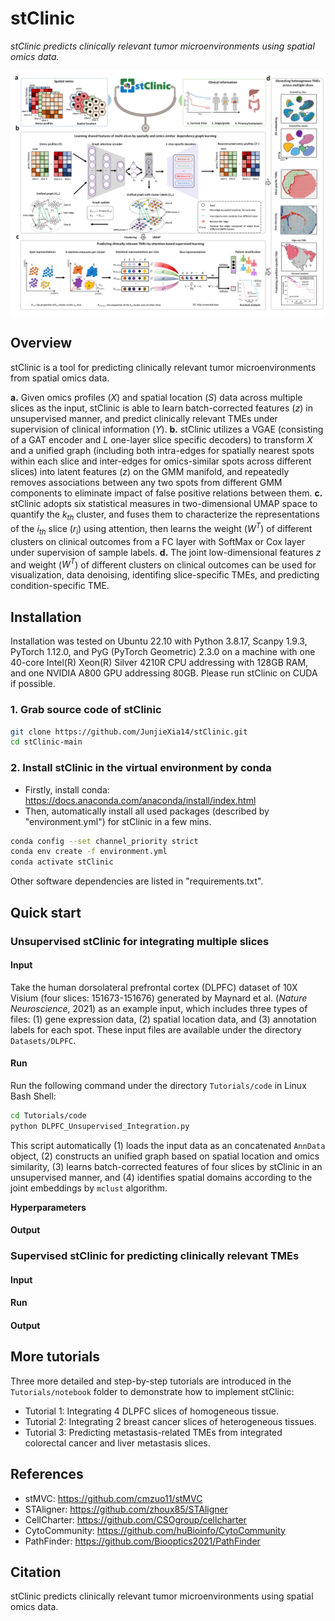 # stClinic

*stClinic predicts clinically relevant tumor microenvironments using spatial omics data.*

![image](https://github.com/JunjieXia14/stClinic/blob/main/image/Overview.png)

## Overview

stClinic is a tool for predicting clinically relevant tumor microenvironments from spatial omics data.

**a.** Given omics profiles (*X*) and spatial location (*S*) data across multiple slices as the input, stClinic is able to learn batch-corrected features (*z*) in unsupervised manner, and predict clinically relevant TMEs under supervision of clinical information (*Y*). **b.** stClinic utilizes a VGAE (consisting of a GAT encoder and *L* one-layer slice specific decoders) to transform *X* and a unified graph (including both intra-edges for spatially nearest spots within each slice and inter-edges for omics-similar spots across different slices) into latent features (*z*) on the GMM manifold, and repeatedly removes associations between any two spots from different GMM components to eliminate impact of false positive relations between them. **c.** stClinic adopts six statistical measures in two-dimensional UMAP space to quantify the $k_{th}$ cluster, and fuses them to characterize the representations of the $i_{th}$ slice ($r_{i}$) using attention, then learns the weight ($W^T$) of different clusters on clinical outcomes from a FC layer with SoftMax or Cox layer under supervision of sample labels. **d.** The joint low-dimensional features *z* and weight ($W^T$) of different clusters on clinical outcomes can be used for visualization, data denoising, identifing slice-specific TMEs, and predicting condition-specific TME.

## Installation

Installation was tested on Ubuntu 22.10 with Python 3.8.17, Scanpy 1.9.3, PyTorch 1.12.0, and PyG (PyTorch Geometric) 2.3.0 on a machine with one 40-core Intel(R) Xeon(R) Silver 4210R CPU addressing with 128GB RAM, and one NVIDIA A800 GPU addressing 80GB. Please run stClinic on CUDA if possible.

### 1. Grab source code of stClinic

```bash
git clone https://github.com/JunjieXia14/stClinic.git
cd stClinic-main
```

### 2. Install stClinic in the virtual environment by conda

* Firstly, install conda: https://docs.anaconda.com/anaconda/install/index.html
* Then, automatically install all used packages (described by "environment.yml") for stClinic in a few mins.

```bash
conda config --set channel_priority strict
conda env create -f environment.yml
conda activate stClinic
```

Other software dependencies are listed in "requirements.txt".

## Quick start

### Unsupervised stClinic for integrating multiple slices

#### Input

Take the human dorsolateral prefrontal cortex (DLPFC) dataset of 10X Visium (four slices: 151673-151676) generated by Maynard et al. (*Nature Neuroscience*, 2021) as an example input, which includes three types of files: (1) gene expression data, (2) spatial location data, and (3) annotation labels for each spot. These input files are available under the directory `Datasets/DLPFC`.

#### Run

Run the following command under the directory `Tutorials/code` in Linux Bash Shell:

```bash
cd Tutorials/code
python DLPFC_Unsupervised_Integration.py
```

This script automatically (1) loads the input data as an concatenated `AnnData` object, (2) constructs an unified graph based on spatial location and omics similarity, (3) learns batch-corrected features of four slices by stClinic in an unsupervised manner, and (4) identifies spatial domains according to the joint embeddings by `mclust` algorithm.

**Hyperparameters**

#### Output

### Supervised stClinic for predicting clinically relevant TMEs

#### Input

#### Run

#### Output

## More tutorials

Three more detailed and step-by-step tutorials are introduced in the `Tutorials/notebook` folder to demonstrate how to implement stClinic:

* Tutorial 1: Integrating 4 DLPFC slices of homogeneous tissue.
* Tutorial 2: Integrating 2 breast cancer slices of heterogeneous tissues.
* Tutorial 3: Predicting metastasis-related TMEs from integrated colorectal cancer and liver metastasis slices.

## References

* stMVC: https://github.com/cmzuo11/stMVC
* STAligner: https://github.com/zhoux85/STAligner
* CellCharter: https://github.com/CSOgroup/cellcharter
* CytoCommunity: https://github.com/huBioinfo/CytoCommunity
* PathFinder: https://github.com/Biooptics2021/PathFinder

## Citation

stClinic predicts clinically relevant tumor microenvironments using spatial omics data.
